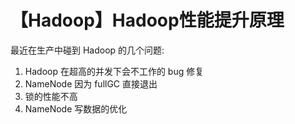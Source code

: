 # 【Hadoop】Hadoop性能提升原理

最近在生产中碰到 Hadoop 的几个问题:

1. Hadoop 在超高的并发下会不工作的 bug 修复
2. NameNode 因为 fullGC 直接退出
3. 锁的性能不高
4. NameNode 写数据的优化

